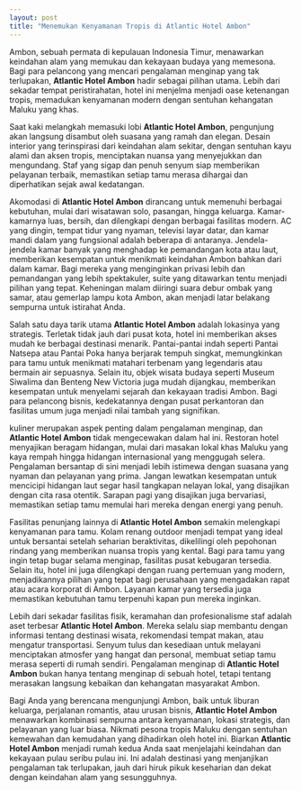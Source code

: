 ```yaml
---
layout: post
title: "Menemukan Kenyamanan Tropis di Atlantic Hotel Ambon"
---
```


Ambon, sebuah permata di kepulauan Indonesia Timur, menawarkan keindahan alam yang memukau dan kekayaan budaya yang memesona. Bagi para pelancong yang mencari pengalaman menginap yang tak terlupakan, **Atlantic Hotel Ambon** hadir sebagai pilihan utama. Lebih dari sekadar tempat peristirahatan, hotel ini menjelma menjadi oase ketenangan tropis, memadukan kenyamanan modern dengan sentuhan kehangatan Maluku yang khas.

Saat kaki melangkah memasuki lobi **Atlantic Hotel Ambon**, pengunjung akan langsung disambut oleh suasana yang ramah dan elegan. Desain interior yang terinspirasi dari keindahan alam sekitar, dengan sentuhan kayu alami dan aksen tropis, menciptakan nuansa yang menyejukkan dan mengundang. Staf yang sigap dan penuh senyum siap memberikan pelayanan terbaik, memastikan setiap tamu merasa dihargai dan diperhatikan sejak awal kedatangan.

Akomodasi di **Atlantic Hotel Ambon** dirancang untuk memenuhi berbagai kebutuhan, mulai dari wisatawan solo, pasangan, hingga keluarga. Kamar-kamarnya luas, bersih, dan dilengkapi dengan berbagai fasilitas modern. AC yang dingin, tempat tidur yang nyaman, televisi layar datar, dan kamar mandi dalam yang fungsional adalah beberapa di antaranya. Jendela-jendela kamar banyak yang menghadap ke pemandangan kota atau laut, memberikan kesempatan untuk menikmati keindahan Ambon bahkan dari dalam kamar. Bagi mereka yang menginginkan privasi lebih dan pemandangan yang lebih spektakuler, suite yang ditawarkan tentu menjadi pilihan yang tepat. Keheningan malam diiringi suara debur ombak yang samar, atau gemerlap lampu kota Ambon, akan menjadi latar belakang sempurna untuk istirahat Anda.

Salah satu daya tarik utama **Atlantic Hotel Ambon** adalah lokasinya yang strategis. Terletak tidak jauh dari pusat kota, hotel ini memberikan akses mudah ke berbagai destinasi menarik. Pantai-pantai indah seperti Pantai Natsepa atau Pantai Poka hanya berjarak tempuh singkat, memungkinkan para tamu untuk menikmati matahari terbenam yang legendaris atau bermain air sepuasnya. Selain itu, objek wisata budaya seperti Museum Siwalima dan Benteng New Victoria juga mudah dijangkau, memberikan kesempatan untuk menyelami sejarah dan kekayaan tradisi Ambon. Bagi para pelancong bisnis, kedekatannya dengan pusat perkantoran dan fasilitas umum juga menjadi nilai tambah yang signifikan.

 kuliner merupakan aspek penting dalam pengalaman menginap, dan **Atlantic Hotel Ambon** tidak mengecewakan dalam hal ini. Restoran hotel menyajikan beragam hidangan, mulai dari masakan lokal khas Maluku yang kaya rempah hingga hidangan internasional yang menggugah selera. Pengalaman bersantap di sini menjadi lebih istimewa dengan suasana yang nyaman dan pelayanan yang prima. Jangan lewatkan kesempatan untuk mencicipi hidangan laut segar hasil tangkapan nelayan lokal, yang disajikan dengan cita rasa otentik. Sarapan pagi yang disajikan juga bervariasi, memastikan setiap tamu memulai hari mereka dengan energi yang penuh.

Fasilitas penunjang lainnya di **Atlantic Hotel Ambon** semakin melengkapi kenyamanan para tamu. Kolam renang outdoor menjadi tempat yang ideal untuk bersantai setelah seharian beraktivitas, dikelilingi oleh pepohonan rindang yang memberikan nuansa tropis yang kental. Bagi para tamu yang ingin tetap bugar selama menginap, fasilitas pusat kebugaran tersedia. Selain itu, hotel ini juga dilengkapi dengan ruang pertemuan yang modern, menjadikannya pilihan yang tepat bagi perusahaan yang mengadakan rapat atau acara korporat di Ambon. Layanan kamar yang tersedia juga memastikan kebutuhan tamu terpenuhi kapan pun mereka inginkan.

Lebih dari sekadar fasilitas fisik, keramahan dan profesionalisme staf adalah aset terbesar **Atlantic Hotel Ambon**. Mereka selalu siap membantu dengan informasi tentang destinasi wisata, rekomendasi tempat makan, atau mengatur transportasi. Senyum tulus dan kesediaan untuk melayani menciptakan atmosfer yang hangat dan personal, membuat setiap tamu merasa seperti di rumah sendiri. Pengalaman menginap di **Atlantic Hotel Ambon** bukan hanya tentang menginap di sebuah hotel, tetapi tentang merasakan langsung kebaikan dan kehangatan masyarakat Ambon.

Bagi Anda yang berencana mengunjungi Ambon, baik untuk liburan keluarga, perjalanan romantis, atau urusan bisnis, **Atlantic Hotel Ambon** menawarkan kombinasi sempurna antara kenyamanan, lokasi strategis, dan pelayanan yang luar biasa. Nikmati pesona tropis Maluku dengan sentuhan kemewahan dan kemudahan yang dihadirkan oleh hotel ini. Biarkan **Atlantic Hotel Ambon** menjadi rumah kedua Anda saat menjelajahi keindahan dan kekayaan pulau seribu pulau ini. Ini adalah destinasi yang menjanjikan pengalaman tak terlupakan, jauh dari hiruk pikuk keseharian dan dekat dengan keindahan alam yang sesungguhnya.
